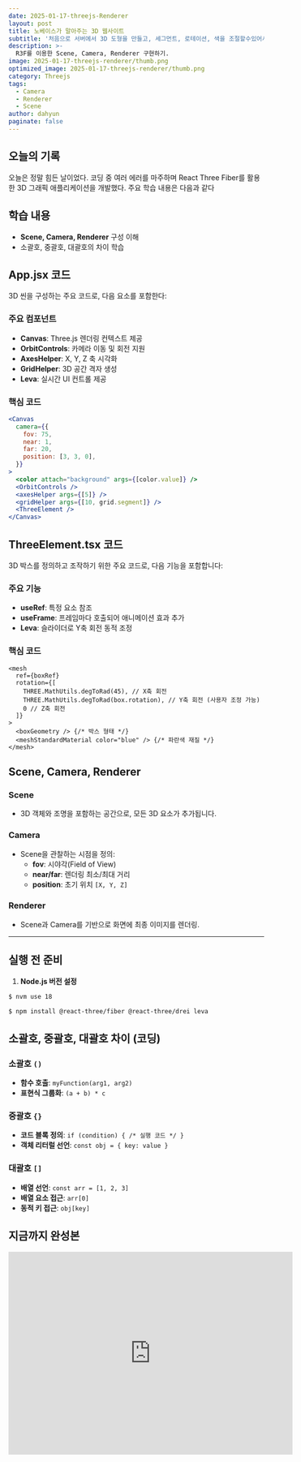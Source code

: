 ```yaml
---
date: 2025-01-17-threejs-Renderer
layout: post
title: 노베이스가 말아주는 3D 웹사이트
subtitle: '처음으로 서버에서 3D 도형을 만들고, 세그먼트, 로테이션, 색을 조절할수있어서 뭔가 신기하고 재미있었다.'
description: >-
  R3F를 이용한 Scene, Camera, Renderer 구현하기.
image: 2025-01-17-threejs-renderer/thumb.png
optimized_image: 2025-01-17-threejs-renderer/thumb.png
category: Threejs
tags:
  - Camera
  - Renderer
  - Scene
author: dahyun
paginate: false
---
```


## 오늘의 기록

오늘은 정말 힘든 날이었다. 코딩 중 여러 에러를 마주하며 React Three Fiber를 활용한 3D 그래픽 애플리케이션을 개발했다. 주요 학습 내용은 다음과 같다

## 학습 내용
- **Scene, Camera, Renderer** 구성 이해
- 소괄호, 중괄호, 대괄호의 차이 학습

## App.jsx 코드
3D 씬을 구성하는 주요 코드로, 다음 요소를 포함한다:

### 주요 컴포넌트
- **Canvas**: Three.js 렌더링 컨텍스트 제공
- **OrbitControls**: 카메라 이동 및 회전 지원
- **AxesHelper**: X, Y, Z 축 시각화
- **GridHelper**: 3D 공간 격자 생성
- **Leva**: 실시간 UI 컨트롤 제공

### 핵심 코드

```jsx
<Canvas
  camera={{
    fov: 75,
    near: 1,
    far: 20,
    position: [3, 3, 0],
  }}
>
  <color attach="background" args={[color.value]} />
  <OrbitControls />
  <axesHelper args={[5]} />
  <gridHelper args={[10, grid.segment]} />
  <ThreeElement />
</Canvas>
```

## ThreeElement.tsx 코드

3D 박스를 정의하고 조작하기 위한 주요 코드로, 다음 기능을 포함합니다:

### 주요 기능
- **useRef**: 특정 요소 참조
- **useFrame**: 프레임마다 호출되어 애니메이션 효과 추가
- **Leva**: 슬라이더로 Y축 회전 동적 조정

### 핵심 코드
```tsx
<mesh
  ref={boxRef}
  rotation={[
    THREE.MathUtils.degToRad(45), // X축 회전
    THREE.MathUtils.degToRad(box.rotation), // Y축 회전 (사용자 조정 가능)
    0 // Z축 회전
  ]}
>
  <boxGeometry /> {/* 박스 형태 */}
  <meshStandardMaterial color="blue" /> {/* 파란색 재질 */}
</mesh>
```

## Scene, Camera, Renderer

### Scene
- 3D 객체와 조명을 포함하는 공간으로, 모든 3D 요소가 추가됩니다.

### Camera
- Scene을 관찰하는 시점을 정의:
  - **fov**: 시야각(Field of View)
  - **near/far**: 렌더링 최소/최대 거리
  - **position**: 초기 위치 `[X, Y, Z]`

### Renderer
- Scene과 Camera를 기반으로 화면에 최종 이미지를 렌더링.

---

## 실행 전 준비
1. **Node.js 버전 설정**

  ```bash
  $ nvm use 18

  $ npm install @react-three/fiber @react-three/drei leva
  ```

## 소괄호, 중괄호, 대괄호 차이 (코딩)

### 소괄호 `()`
- **함수 호출**: `myFunction(arg1, arg2)`
- **표현식 그룹화**: `(a + b) * c`

### 중괄호 `{}`
- **코드 블록 정의**: `if (condition) { /* 실행 코드 */ }`
- **객체 리터럴 선언**: `const obj = { key: value }`

### 대괄호 `[]`
- **배열 선언**: `const arr = [1, 2, 3]`
- **배열 요소 접근**: `arr[0]`
- **동적 키 접근**: `obj[key]`


## 지금까지 완성본

<iframe width="560" height="400" src="https://www.youtube.com/embed/6diwHGZi4C8?si=RSx2sd5WK3pRzwnC" title="YouTube video player" frameborder="0" allow="accelerometer; autoplay; clipboard-write; encrypted-media; gyroscope; picture-in-picture; web-share" referrerpolicy="strict-origin-when-cross-origin" allowfullscreen></iframe>

